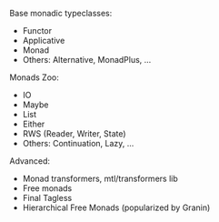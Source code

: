 Base monadic typeclasses:
* Functor
* Applicative
* Monad
* Others: Alternative, MonadPlus, ...

Monads Zoo:
* IO
* Maybe
* List
* Either
* RWS (Reader, Writer, State)
* Others: Continuation, Lazy, ...

Advanced:
* Monad transformers, mtl/transformers lib
* Free monads
* Final Tagless
* Hierarchical Free Monads (popularized by Granin)

